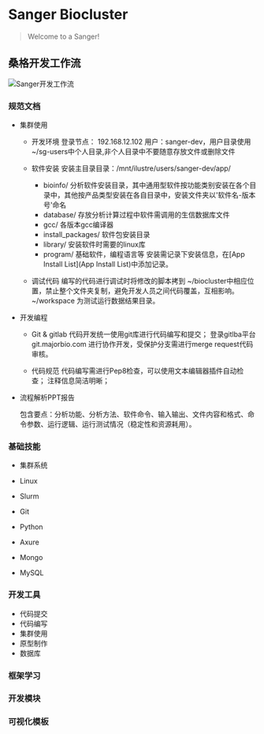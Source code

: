 Sanger Biocluster 
======================

> Welcome to a Sanger!


桑格开发工作流
---------------
![Sanger开发工作流](/uploads/695daeb29a6bb5e0944e4265be7e6fa0/Sanger开发工作流.png)


### 规范文档

* 集群使用
	
	+ 开发环境
	登录节点： 192.168.12.102 用户：sanger-dev，用户目录使用~/sg-users中个人目录,非个人目录中不要随意存放文件或删除文件
		
	+ 软件安装
		安装主目录目录：/mnt/ilustre/users/sanger-dev/app/
		- bioinfo/ 分析软件安装目录，其中通用型软件按功能类别安装在各个目录中，其他按产品类型安装在各自目录中，安装文件夹以'软件名-版本号'命名
		- database/	存放分析计算过程中软件需调用的生信数据库文件
		- gcc/ 各版本gcc编译器
		- install_packages/ 软件包安装目录
		- library/  安装软件时需要的linux库
		- program/	基础软件，编程语言等
		安装需记录下安装信息，在[App Install List](App Install List)中添加记录。


	+ 调试代码
		编写的代码进行调试时将修改的脚本拷到 ~/biocluster中相应位置，禁止整个文件夹复制，避免开发人员之间代码覆盖，互相影响。
		~/workspace 为测试运行数据结果目录。


* 开发编程

	+ Git & gitlab
	代码开发统一使用git库进行代码编写和提交；
	登录gitlba平台 git.majorbio.com 进行协作开发，受保护分支需进行merge request代码审核。


	+ 代码规范
		代码编写需进行Pep8检查，可以使用文本编辑器插件自动检查；
		注释信息简洁明晰；


* 流程解析PPT报告

	包含要点：分析功能、分析方法、软件命令、输入输出、文件内容和格式、命令参数、运行逻辑、运行测试情况（稳定性和资源耗用）。







### 基础技能

* 集群系统

* Linux

* Slurm

* Git

* Python

* Axure

* Mongo

* MySQL


### 开发工具

* 代码提交
* 代码编写
* 集群使用
* 原型制作
* 数据库


### 框架学习


### 开发模块


### 可视化模板



